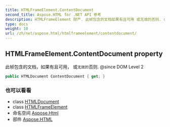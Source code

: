 ```yaml
---
title: HTMLFrameElement.ContentDocument
second_title: Aspose.HTML for .NET API 参考
description: HTMLFrameElement 财产. 此帧包含的文档如果有且可用 或无效的否则. since DOM Level 2
type: docs
weight: 10
url: /zh/net/aspose.html/htmlframeelement/contentdocument/
---
```

## HTMLFrameElement.ContentDocument property

此帧包含的文档，如果有且可用， 或`无效的`否则. @since DOM Level 2

```csharp
public HTMLDocument ContentDocument { get; }
```

### 也可以看看

* class [HTMLDocument](../../htmldocument/)
* class [HTMLFrameElement](../)
* 命名空间 [Aspose.Html](../../htmlframeelement/)
* 部件 [Aspose.HTML](../../../)


